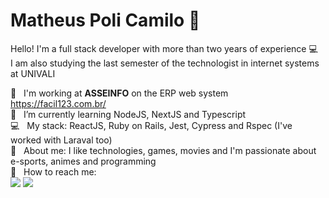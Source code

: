 # Matheus Poli Camilo 👋

Hello! I'm a full stack developer with more than two years of experience :computer:
<br/> I am also studying the last semester of the technologist in internet systems at UNIVALI

 :rocket:  &nbsp; I'm working at **ASSEINFO** on the ERP web system https://facil123.com.br/
 <br/> :purple_heart: &nbsp; I’m currently learning NodeJS, NextJS and Typescript
 <br/> :computer: &nbsp; My stack: ReactJS, Ruby on Rails, Jest, Cypress and Rspec (I've worked with Laraval too)
 <br/> 💬  &nbsp; About me: I like technologies, games, movies and I'm passionate about e-sports, animes and programming
 <br/> :email: &nbsp; How to reach me: <br/>
<a href="https://www.linkedin.com/in/matheus-poli/" target="_blank"><img src="https://img.shields.io/badge/-LinkedIn-%230077B5?style=for-the-badge&logo=linkedin&logoColor=white" target="_blank"></a>
<a href="mailto:matheuspolicamilo@gmail.com" target="_blank"><img src="https://img.shields.io/badge/-GMAIL-c14438?style=for-the-badge&logo=gmail&logoColor=white" target="_blank"></a>
